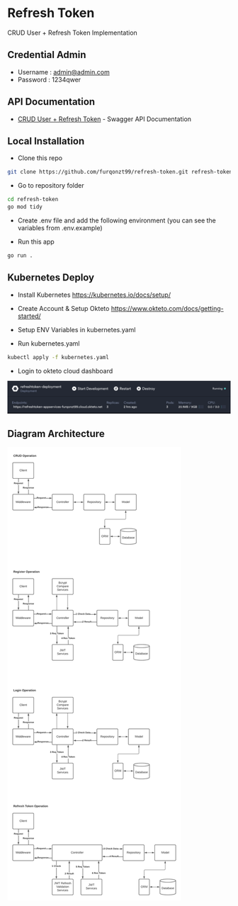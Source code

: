 # Refresh Token

CRUD User + Refresh Token Implementation

## Credential Admin

- Username : admin@admin.com
- Password : 1234qwer

## API Documentation

- [CRUD User + Refresh Token](https://app.swaggerhub.com/apis-docs/furqonzt99/UserCRUD/1) - Swagger API Documentation

## Local Installation

- Clone this repo

```bash
git clone https://github.com/furqonzt99/refresh-token.git refresh-token
```

- Go to repository folder

```bash
cd refresh-token
go mod tidy
```

- Create .env file and add the following environment (you can see the variables from .env.example)

- Run this app

```bash
go run .
```

## Kubernetes Deploy

- Install Kubernetes https://kubernetes.io/docs/setup/

- Create Account & Setup Okteto https://www.okteto.com/docs/getting-started/

- Setup ENV Variables in kubernetes.yaml

- Run kubernetes.yaml

```bash
kubectl apply -f kubernetes.yaml
```

- Login to okteto cloud dashboard

![Okteto Deployment](https://github.com/furqonzt99/refresh-token/blob/main/documentation/okteto.png)

## Diagram Architecture

![Diagram Architecture](https://github.com/furqonzt99/refresh-token/blob/main/documentation/diagram.png)
